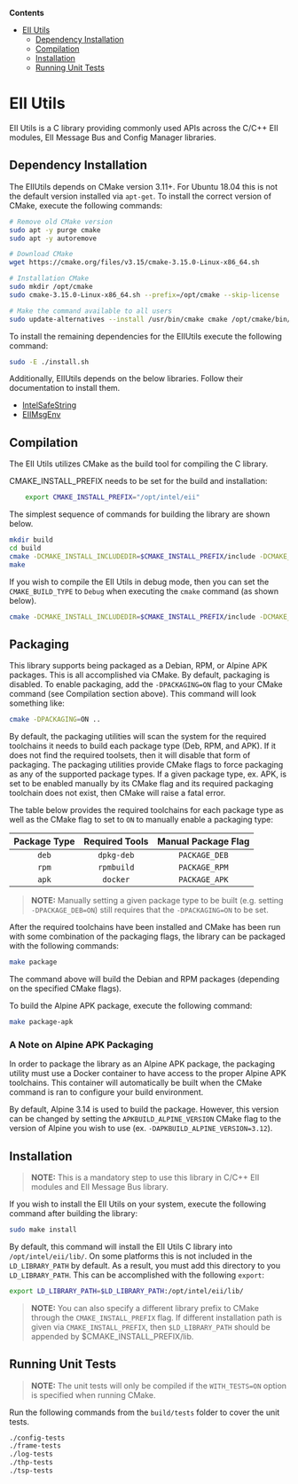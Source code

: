 **Contents**

- [EII Utils](#eii-utils)
  - [Dependency Installation](#dependency-installation)
  - [Compilation](#compilation)
  - [Installation](#installation)
  - [Running Unit Tests](#running-unit-tests)

# EII Utils

EII Utils is a C library providing commonly used APIs across the C/C++ EII modules, EII Message Bus and Config Manager libraries.

## Dependency Installation

The EIIUtils depends on CMake version 3.11+. For Ubuntu 18.04 this is not
the default version installed via `apt-get`. To install the correct version
of CMake, execute the following commands:

```sh
# Remove old CMake version
sudo apt -y purge cmake
sudo apt -y autoremove

# Download CMake
wget https://cmake.org/files/v3.15/cmake-3.15.0-Linux-x86_64.sh

# Installation CMake
sudo mkdir /opt/cmake
sudo cmake-3.15.0-Linux-x86_64.sh --prefix=/opt/cmake --skip-license

# Make the command available to all users
sudo update-alternatives --install /usr/bin/cmake cmake /opt/cmake/bin/cmake 1 --force
```

To install the remaining dependencies for the EIIUtils execute the following
command:

```sh
sudo -E ./install.sh
```

Additionally, EIIUtils depends on the below libraries. Follow their documentation to install them.
- [IntelSafeString](../../libs/IntelSafeString/README.md)
- [EIIMsgEnv](../../libs/EIIMsgEnv/README.md)

## Compilation

The EII Utils utilizes CMake as the build tool for compiling the C
library.

CMAKE_INSTALL_PREFIX needs to be set for the build and installation:

```sh
    export CMAKE_INSTALL_PREFIX="/opt/intel/eii"
```

The simplest sequence of commands for building the library are
shown below.

```sh
mkdir build
cd build
cmake -DCMAKE_INSTALL_INCLUDEDIR=$CMAKE_INSTALL_PREFIX/include -DCMAKE_INSTALL_PREFIX=$CMAKE_INSTALL_PREFIX ..
make
```

If you wish to compile the EII Utils in debug mode, then you can set
the `CMAKE_BUILD_TYPE` to `Debug` when executing the `cmake` command (as shown
below).

```sh
cmake -DCMAKE_INSTALL_INCLUDEDIR=$CMAKE_INSTALL_PREFIX/include -DCMAKE_INSTALL_PREFIX=$CMAKE_INSTALL_PREFIX -DCMAKE_BUILD_TYPE=Debug ..
```

## Packaging

This library supports being packaged as a Debian, RPM, or Alpine APK packages.
This is all accomplished via CMake. By default, packaging is disabled. To
enable packaging, add the `-DPACKAGING=ON` flag to your CMake command (see
Compilation section above). This command will look something like:

```sh
cmake -DPACKAGING=ON ..
```

By default, the packaging utilities will scan the system for the required
toolchains it needs to build each package type (Deb, RPM, and APK). If it does
not find the required toolsets, then it will disable that form of packaging.
The packaging utilities provide CMake flags to force packaging as any of the
supported package types. If a given package type, ex. APK, is set to be enabled
manually by its CMake flag and its required packaging toolchain does not exist,
then CMake will raise a fatal error.

The table below provides the required toolchains for each package type as well
as the CMake flag to set to `ON` to manually enable a packaging type:

| Package Type | Required Tools | Manual Package Flag |
| :----------: | :------------: | :-----------------: |
| `deb`        | `dpkg-deb`     | `PACKAGE_DEB`       |
| `rpm`        | `rpmbuild`     | `PACKAGE_RPM`       |
| `apk`        | `docker`       | `PACKAGE_APK`       |

> **NOTE:** Manually setting a given package type to be built (e.g. setting
> `-DPACKAGE_DEB=ON`) still requires that the `-DPACKAGING=ON` to be set.

After the required toolchains have been installed and CMake has been run with
some combination of the packaging flags, the library can be packaged with the
following commands:

```sh
make package
```

The command above will build the Debian and RPM packages (depending on the
specified CMake flags).

To build the Alpine APK package, execute the following command:

```sh
make package-apk
```

### A Note on Alpine APK Packaging

In order to package the library as an Alpine APK package, the packaging utility
must use a Docker container to have access to the proper Alpine APK toolchains.
This container will automatically be built when the CMake command is ran to
configure your build environment.

By default, Alpine 3.14 is used to build the package. However, this version
can be changed by setting the `APKBUILD_ALPINE_VERSION` CMake flag to the
version of Alpine you wish to use (ex. `-DAPKBUILD_ALPINE_VERSION=3.12`).

## Installation

> **NOTE:** This is a mandatory step to use this library in
> C/C++ EII modules and EII Message Bus library.

If you wish to install the EII Utils on your system, execute the
following command after building the library:

```sh
sudo make install
```

By default, this command will install the EII Utils C library into
`/opt/intel/eii/lib/`. On some platforms this is not included in the `LD_LIBRARY_PATH`
by default. As a result, you must add this directory to you `LD_LIBRARY_PATH`.
This can be accomplished with the following `export`:

```sh
export LD_LIBRARY_PATH=$LD_LIBRARY_PATH:/opt/intel/eii/lib/
```

> **NOTE:** You can also specify a different library prefix to CMake through
> the `CMAKE_INSTALL_PREFIX` flag. If different installation path is given via `CMAKE_INSTALL_PREFIX`, then `$LD_LIBRARY_PATH` should be appended by $CMAKE_INSTALL_PREFIX/lib.

## Running Unit Tests

> **NOTE:** The unit tests will only be compiled if the `WITH_TESTS=ON` option
> is specified when running CMake.

Run the following commands from the `build/tests` folder to cover the unit
tests.

```sh
./config-tests
./frame-tests
./log-tests
./thp-tests
./tsp-tests
```
